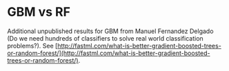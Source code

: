 # GBM vs RF

Additional unpublished results for GBM from Manuel Fernandez Delgado (Do we need hundreds of classifiers to solve real world classification problems?). See [http://fastml.com/what-is-better-gradient-boosted-trees-or-random-forest/](http://fastml.com/what-is-better-gradient-boosted-trees-or-random-forest/).

